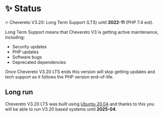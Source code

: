 # ✨ Status

🔥 Chevereto V3.20: Long Term Support (LTS) until **2022-11** (PHP 7.4 eol).

Long Term Support means that Chevereto V3 is getting active maintenance, including:

* Security updates
* PHP updates
* Software bugs
* Deprecated dependencies

Once Chevereto V3.20 LTS ends this version will stop getting updates and tech support as it follows the PHP version end-of-life.

## Long run

Chevereto V3.20 LTS was built using [Ubuntu 20.04](https://wiki.ubuntu.com/FocalFossa) and thanks to this you will be able to run V3.20 based systems until **2025-04**.
